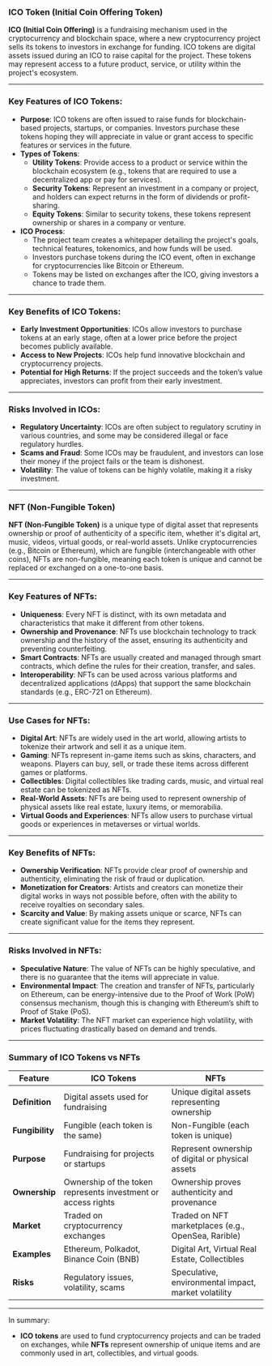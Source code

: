 ### **ICO Token (Initial Coin Offering Token)**

**ICO (Initial Coin Offering)** is a fundraising mechanism used in the cryptocurrency and blockchain space, where a new cryptocurrency project sells its tokens to investors in exchange for funding. ICO tokens are digital assets issued during an ICO to raise capital for the project. These tokens may represent access to a future product, service, or utility within the project's ecosystem.

---

### **Key Features of ICO Tokens**:

- **Purpose**: ICO tokens are often issued to raise funds for blockchain-based projects, startups, or companies. Investors purchase these tokens hoping they will appreciate in value or grant access to specific features or services in the future.
- **Types of Tokens**:
    - **Utility Tokens**: Provide access to a product or service within the blockchain ecosystem (e.g., tokens that are required to use a decentralized app or pay for services).
    - **Security Tokens**: Represent an investment in a company or project, and holders can expect returns in the form of dividends or profit-sharing.
    - **Equity Tokens**: Similar to security tokens, these tokens represent ownership or shares in a company or venture.
- **ICO Process**:
    - The project team creates a whitepaper detailing the project's goals, technical features, tokenomics, and how funds will be used.
    - Investors purchase tokens during the ICO event, often in exchange for cryptocurrencies like Bitcoin or Ethereum.
    - Tokens may be listed on exchanges after the ICO, giving investors a chance to trade them.

---

### **Key Benefits of ICO Tokens**:

- **Early Investment Opportunities**: ICOs allow investors to purchase tokens at an early stage, often at a lower price before the project becomes publicly available.
- **Access to New Projects**: ICOs help fund innovative blockchain and cryptocurrency projects.
- **Potential for High Returns**: If the project succeeds and the token’s value appreciates, investors can profit from their early investment.

---

### **Risks Involved in ICOs**:

- **Regulatory Uncertainty**: ICOs are often subject to regulatory scrutiny in various countries, and some may be considered illegal or face regulatory hurdles.
- **Scams and Fraud**: Some ICOs may be fraudulent, and investors can lose their money if the project fails or the team is dishonest.
- **Volatility**: The value of tokens can be highly volatile, making it a risky investment.

---

### **NFT (Non-Fungible Token)**

**NFT (Non-Fungible Token)** is a unique type of digital asset that represents ownership or proof of authenticity of a specific item, whether it's digital art, music, videos, virtual goods, or real-world assets. Unlike cryptocurrencies (e.g., Bitcoin or Ethereum), which are fungible (interchangeable with other coins), NFTs are non-fungible, meaning each token is unique and cannot be replaced or exchanged on a one-to-one basis.

---

### **Key Features of NFTs**:

- **Uniqueness**: Every NFT is distinct, with its own metadata and characteristics that make it different from other tokens.
- **Ownership and Provenance**: NFTs use blockchain technology to track ownership and the history of the asset, ensuring its authenticity and preventing counterfeiting.
- **Smart Contracts**: NFTs are usually created and managed through smart contracts, which define the rules for their creation, transfer, and sales.
- **Interoperability**: NFTs can be used across various platforms and decentralized applications (dApps) that support the same blockchain standards (e.g., ERC-721 on Ethereum).

---

### **Use Cases for NFTs**:

- **Digital Art**: NFTs are widely used in the art world, allowing artists to tokenize their artwork and sell it as a unique item.
- **Gaming**: NFTs represent in-game items such as skins, characters, and weapons. Players can buy, sell, or trade these items across different games or platforms.
- **Collectibles**: Digital collectibles like trading cards, music, and virtual real estate can be tokenized as NFTs.
- **Real-World Assets**: NFTs are being used to represent ownership of physical assets like real estate, luxury items, or memorabilia.
- **Virtual Goods and Experiences**: NFTs allow users to purchase virtual goods or experiences in metaverses or virtual worlds.

---

### **Key Benefits of NFTs**:

- **Ownership Verification**: NFTs provide clear proof of ownership and authenticity, eliminating the risk of fraud or duplication.
- **Monetization for Creators**: Artists and creators can monetize their digital works in ways not possible before, often with the ability to receive royalties on secondary sales.
- **Scarcity and Value**: By making assets unique or scarce, NFTs can create significant value for the items they represent.

---

### **Risks Involved in NFTs**:

- **Speculative Nature**: The value of NFTs can be highly speculative, and there is no guarantee that the items will appreciate in value.
- **Environmental Impact**: The creation and transfer of NFTs, particularly on Ethereum, can be energy-intensive due to the Proof of Work (PoW) consensus mechanism, though this is changing with Ethereum’s shift to Proof of Stake (PoS).
- **Market Volatility**: The NFT market can experience high volatility, with prices fluctuating drastically based on demand and trends.

---

### **Summary of ICO Tokens vs NFTs**

|Feature|**ICO Tokens**|**NFTs**|
|---|---|---|
|**Definition**|Digital assets used for fundraising|Unique digital assets representing ownership|
|**Fungibility**|Fungible (each token is the same)|Non-Fungible (each token is unique)|
|**Purpose**|Fundraising for projects or startups|Represent ownership of digital or physical assets|
|**Ownership**|Ownership of the token represents investment or access rights|Ownership proves authenticity and provenance|
|**Market**|Traded on cryptocurrency exchanges|Traded on NFT marketplaces (e.g., OpenSea, Rarible)|
|**Examples**|Ethereum, Polkadot, Binance Coin (BNB)|Digital Art, Virtual Real Estate, Collectibles|
|**Risks**|Regulatory issues, volatility, scams|Speculative, environmental impact, market volatility|

---

In summary:

- **ICO tokens** are used to fund cryptocurrency projects and can be traded on exchanges, while **NFTs** represent ownership of unique items and are commonly used in art, collectibles, and virtual goods.